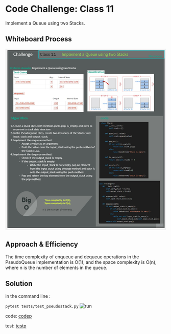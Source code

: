 # Code Challenge: Class 11

<!-- Description of the challenge -->
Implement a Queue using two Stacks.


## Whiteboard Process
<!-- Embedded whiteboard image -->

![BOARD](../images/PES.jpg)


## Approach & Efficiency
<!-- What approach did you take? Why? What is the Big O space/time for this approach? -->
The time complexity of enqueue and dequeue operations in the PseudoQueue implementation is O(1), and the space complexity is O(n), where n is the number of elements in the queue.
## Solution
<!-- Show how to run your code, and examples of it in action -->
in the command line :

 ```pytest tests/test_pseudostack.py```
![run](../images/runpesudo.png)


code: [codep](../scripts/pseudostack.py)

test: [testp](../tests/test_pseudostack.py)
